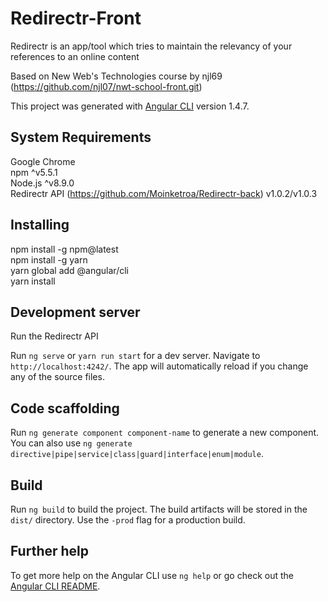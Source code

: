 # Redirectr-Front

Redirectr is an app/tool which tries to maintain the relevancy of your references to an online content

Based on New Web's Technologies course by njl69 (https://github.com/njl07/nwt-school-front.git)

This project was generated with [Angular CLI](https://github.com/angular/angular-cli) version 1.4.7.

## System Requirements
 
Google Chrome  
npm ^v5.5.1  
Node.js ^v8.9.0  
Redirectr API (https://github.com/Moinketroa/Redirectr-back) v1.0.2/v1.0.3

## Installing

npm install -g npm@latest  
npm install -g yarn  
yarn global add @angular/cli  
yarn install  

## Development server

Run the Redirectr API

Run `ng serve` or `yarn run start` for a dev server. Navigate to `http://localhost:4242/`. The app will automatically reload if you change any of the source files.

## Code scaffolding

Run `ng generate component component-name` to generate a new component. You can also use `ng generate directive|pipe|service|class|guard|interface|enum|module`.

## Build

Run `ng build` to build the project. The build artifacts will be stored in the `dist/` directory. Use the `-prod` flag for a production build.

## Further help

To get more help on the Angular CLI use `ng help` or go check out the [Angular CLI README](https://github.com/angular/angular-cli/blob/master/README.md).
